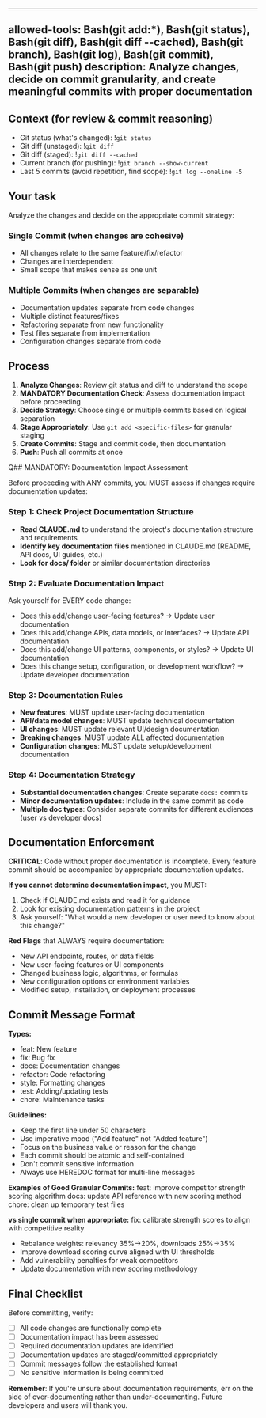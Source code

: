   ---
  allowed-tools: Bash(git add:*), Bash(git status), Bash(git diff), Bash(git diff --cached), Bash(git branch), Bash(git 
  log), Bash(git commit), Bash(git push)
  description: Analyze changes, decide on commit granularity, and create meaningful commits with proper documentation
  ---

  ## Context (for review & commit reasoning)

  - Git status (what's changed): !`git status`
  - Git diff (unstaged): !`git diff`
  - Git diff (staged): !`git diff --cached`
  - Current branch (for pushing): !`git branch --show-current`
  - Last 5 commits (avoid repetition, find scope): !`git log --oneline -5`

  ## Your task

  Analyze the changes and decide on the appropriate commit strategy:

  ### Single Commit (when changes are cohesive)
  - All changes relate to the same feature/fix/refactor
  - Changes are interdependent
  - Small scope that makes sense as one unit

  ### Multiple Commits (when changes are separable)
  - Documentation updates separate from code changes
  - Multiple distinct features/fixes
  - Refactoring separate from new functionality
  - Test files separate from implementation
  - Configuration changes separate from code

  ## Process

  1. **Analyze Changes**: Review git status and diff to understand the scope
  2. **MANDATORY Documentation Check**: Assess documentation impact before proceeding
  3. **Decide Strategy**: Choose single or multiple commits based on logical separation
  4. **Stage Appropriately**: Use `git add <specific-files>` for granular staging
  5. **Create Commits**: Stage and commit code, then documentation
  6. **Push**: Push all commits at once

  Q## MANDATORY: Documentation Impact Assessment

  Before proceeding with ANY commits, you MUST assess if changes require documentation updates:

  ### Step 1: Check Project Documentation Structure
  - **Read CLAUDE.md** to understand the project's documentation structure and requirements
  - **Identify key documentation files** mentioned in CLAUDE.md (README, API docs, UI guides, etc.)
  - **Look for docs/ folder** or similar documentation directories

  ### Step 2: Evaluate Documentation Impact
  Ask yourself for EVERY code change:
  - Does this add/change user-facing features? → Update user documentation
  - Does this add/change APIs, data models, or interfaces? → Update API documentation
  - Does this add/change UI patterns, components, or styles? → Update UI documentation
  - Does this change setup, configuration, or development workflow? → Update developer documentation

  ### Step 3: Documentation Rules
  - **New features**: MUST update user-facing documentation
  - **API/data model changes**: MUST update technical documentation
  - **UI changes**: MUST update relevant UI/design documentation
  - **Breaking changes**: MUST update ALL affected documentation
  - **Configuration changes**: MUST update setup/development documentation

  ### Step 4: Documentation Strategy
  - **Substantial documentation changes**: Create separate `docs:` commits
  - **Minor documentation updates**: Include in the same commit as code
  - **Multiple doc types**: Consider separate commits for different audiences (user vs developer docs)

  ## Documentation Enforcement

  **CRITICAL**: Code without proper documentation is incomplete. Every feature commit should be accompanied by appropriate 
  documentation updates.

  **If you cannot determine documentation impact**, you MUST:
  1. Check if CLAUDE.md exists and read it for guidance
  2. Look for existing documentation patterns in the project
  3. Ask yourself: "What would a new developer or user need to know about this change?"

  **Red Flags** that ALWAYS require documentation:
  - New API endpoints, routes, or data fields
  - New user-facing features or UI components
  - Changed business logic, algorithms, or formulas
  - New configuration options or environment variables
  - Modified setup, installation, or deployment processes

  ## Commit Message Format

  **Types:**
  - feat: New feature
  - fix: Bug fix
  - docs: Documentation changes
  - refactor: Code refactoring
  - style: Formatting changes
  - test: Adding/updating tests
  - chore: Maintenance tasks

  **Guidelines:**
  - Keep the first line under 50 characters
  - Use imperative mood ("Add feature" not "Added feature")
  - Focus on the business value or reason for the change
  - Each commit should be atomic and self-contained
  - Don't commit sensitive information
  - Always use HEREDOC format for multi-line messages

  **Examples of Good Granular Commits:**
  feat: improve competitor strength scoring algorithm
  docs: update API reference with new scoring method
  chore: clean up temporary test files

  **vs single commit when appropriate:**
  fix: calibrate strength scores to align with competitive reality

  - Rebalance weights: relevancy 35%→20%, downloads 25%→35%
  - Improve download scoring curve aligned with UI thresholds
  - Add vulnerability penalties for weak competitors
  - Update documentation with new scoring methodology

  ## Final Checklist

  Before committing, verify:
  - [ ] All code changes are functionally complete
  - [ ] Documentation impact has been assessed
  - [ ] Required documentation updates are identified
  - [ ] Documentation updates are staged/committed appropriately
  - [ ] Commit messages follow the established format
  - [ ] No sensitive information is being committed

  **Remember**: If you're unsure about documentation requirements, err on the side of over-documenting rather than
  under-documenting. Future developers and users will thank you.